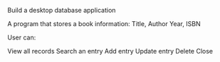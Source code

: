Build a desktop database application

A program that stores a book information:
Title, Author
Year, ISBN

User can:

View all records
Search an entry
Add entry
Update entry
Delete
Close